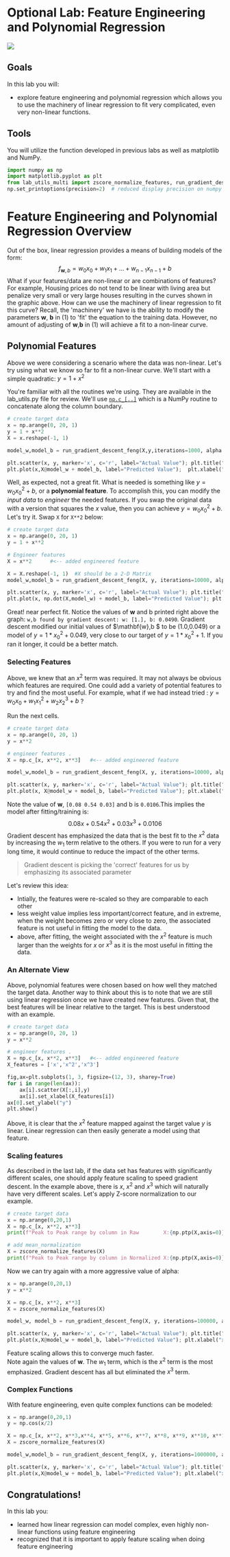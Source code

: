 # Optional Lab: Feature Engineering and Polynomial Regression

![](./images/C1_W2_Lab07_FeatureEngLecture.PNG)


## Goals
In this lab you will:
- explore feature engineering and polynomial regression which allows you to use the machinery of linear regression to fit very complicated, even very non-linear functions.


## Tools
You will utilize the function developed in previous labs as well as matplotlib and NumPy. 


```python
import numpy as np
import matplotlib.pyplot as plt
from lab_utils_multi import zscore_normalize_features, run_gradient_descent_feng
np.set_printoptions(precision=2)  # reduced display precision on numpy arrays
```

<a name='FeatureEng'></a>
# Feature Engineering and Polynomial Regression Overview

Out of the box, linear regression provides a means of building models of the form:
$$f_{\mathbf{w},b} = w_0x_0 + w_1x_1+ ... + w_{n-1}x_{n-1} + b \tag{1}$$ 
What if your features/data are non-linear or are combinations of features? For example,  Housing prices do not tend to be linear with living area but penalize very small or very large houses resulting in the curves shown in the graphic above. How can we use the machinery of linear regression to fit this curve? Recall, the 'machinery' we have is the ability to modify the parameters $\mathbf{w}$, $\mathbf{b}$ in (1) to 'fit' the equation to the training data. However, no amount of adjusting of $\mathbf{w}$,$\mathbf{b}$ in (1) will achieve a fit to a non-linear curve.


<a name='PolynomialFeatures'></a>
## Polynomial Features

Above we were considering a scenario where the data was non-linear. Let's try using what we know so far to fit a non-linear curve. We'll start with a simple quadratic: $y = 1+x^2$

You're familiar with all the routines we're using. They are available in the lab_utils.py file for review. We'll use [`np.c_[..]`](https://numpy.org/doc/stable/reference/generated/numpy.c_.html) which is a NumPy routine to concatenate along the column boundary.


```python
# create target data
x = np.arange(0, 20, 1)
y = 1 + x**2
X = x.reshape(-1, 1)

model_w,model_b = run_gradient_descent_feng(X,y,iterations=1000, alpha = 1e-2)

plt.scatter(x, y, marker='x', c='r', label="Actual Value"); plt.title("no feature engineering")
plt.plot(x,X@model_w + model_b, label="Predicted Value");  plt.xlabel("X"); plt.ylabel("y"); plt.legend(); plt.show()
```

Well, as expected, not a great fit. What is needed is something like $y= w_0x_0^2 + b$, or a **polynomial feature**.
To accomplish this, you can modify the *input data* to *engineer* the needed features. If you swap the original data with a version that squares the $x$ value, then you can achieve $y= w_0x_0^2 + b$. Let's try it. Swap `X` for `X**2` below:


```python
# create target data
x = np.arange(0, 20, 1)
y = 1 + x**2

# Engineer features 
X = x**2      #<-- added engineered feature
```


```python
X = X.reshape(-1, 1)  #X should be a 2-D Matrix
model_w,model_b = run_gradient_descent_feng(X, y, iterations=10000, alpha = 1e-5)

plt.scatter(x, y, marker='x', c='r', label="Actual Value"); plt.title("Added x**2 feature")
plt.plot(x, np.dot(X,model_w) + model_b, label="Predicted Value"); plt.xlabel("x"); plt.ylabel("y"); plt.legend(); plt.show()
```

Great! near perfect fit. Notice the values of $\mathbf{w}$ and b printed right above the graph: `w,b found by gradient descent: w: [1.], b: 0.0490`. Gradient descent modified our initial values of $\mathbf{w},b $ to be (1.0,0.049) or a model of $y=1*x_0^2+0.049$, very close to our target of $y=1*x_0^2+1$. If you ran it longer, it could be a better match. 

### Selecting Features
<a name='GDF'></a>
Above, we knew that an $x^2$ term was required. It may not always be obvious which features are required. One could add a variety of potential features to try and find the most useful. For example, what if we had instead tried : $y=w_0x_0 + w_1x_1^2 + w_2x_2^3+b$ ? 

Run the next cells. 


```python
# create target data
x = np.arange(0, 20, 1)
y = x**2

# engineer features .
X = np.c_[x, x**2, x**3]   #<-- added engineered feature
```


```python
model_w,model_b = run_gradient_descent_feng(X, y, iterations=10000, alpha=1e-7)

plt.scatter(x, y, marker='x', c='r', label="Actual Value"); plt.title("x, x**2, x**3 features")
plt.plot(x, X@model_w + model_b, label="Predicted Value"); plt.xlabel("x"); plt.ylabel("y"); plt.legend(); plt.show()
```

Note the value of $\mathbf{w}$, `[0.08 0.54 0.03]` and b is `0.0106`.This implies the model after fitting/training is:
$$ 0.08x + 0.54x^2 + 0.03x^3 + 0.0106 $$
Gradient descent has emphasized the data that is the best fit to the $x^2$ data by increasing the $w_1$ term relative to the others.  If you were to run for a very long time, it would continue to reduce the impact of the other terms. 
>Gradient descent is picking the 'correct' features for us by emphasizing its associated parameter

Let's review this idea:
- Intially, the features were re-scaled so they are comparable to each other
- less weight value implies less important/correct feature, and in extreme, when the weight becomes zero or very close to zero, the associated feature is not useful in fitting the model to the data.
- above, after fitting, the weight associated with the $x^2$ feature is much larger than the weights for $x$ or $x^3$ as it is the most useful in fitting the data. 

### An Alternate View
Above, polynomial features were chosen based on how well they matched the target data. Another way to think about this is to note that we are still using linear regression once we have created new features. Given that, the best features will be linear relative to the target. This is best understood with an example. 


```python
# create target data
x = np.arange(0, 20, 1)
y = x**2

# engineer features .
X = np.c_[x, x**2, x**3]   #<-- added engineered feature
X_features = ['x','x^2','x^3']
```


```python
fig,ax=plt.subplots(1, 3, figsize=(12, 3), sharey=True)
for i in range(len(ax)):
    ax[i].scatter(X[:,i],y)
    ax[i].set_xlabel(X_features[i])
ax[0].set_ylabel("y")
plt.show()
```

Above, it is clear that the $x^2$ feature mapped against the target value $y$ is linear. Linear regression can then easily generate a model using that feature.

### Scaling features
As described in the last lab, if the data set has features with significantly different scales, one should apply feature scaling to speed gradient descent. In the example above, there is $x$, $x^2$ and $x^3$ which will naturally have very different scales. Let's apply Z-score normalization to our example.


```python
# create target data
x = np.arange(0,20,1)
X = np.c_[x, x**2, x**3]
print(f"Peak to Peak range by column in Raw        X:{np.ptp(X,axis=0)}")

# add mean_normalization 
X = zscore_normalize_features(X)     
print(f"Peak to Peak range by column in Normalized X:{np.ptp(X,axis=0)}")
```

Now we can try again with a more aggressive value of alpha:


```python
x = np.arange(0,20,1)
y = x**2

X = np.c_[x, x**2, x**3]
X = zscore_normalize_features(X) 

model_w, model_b = run_gradient_descent_feng(X, y, iterations=100000, alpha=1e-1)

plt.scatter(x, y, marker='x', c='r', label="Actual Value"); plt.title("Normalized x x**2, x**3 feature")
plt.plot(x,X@model_w + model_b, label="Predicted Value"); plt.xlabel("x"); plt.ylabel("y"); plt.legend(); plt.show()
```

Feature scaling allows this to converge much faster.   
Note again the values of $\mathbf{w}$. The $w_1$ term, which is the $x^2$ term is the most emphasized. Gradient descent has all but eliminated the $x^3$ term.

### Complex Functions
With feature engineering, even quite complex functions can be modeled:


```python
x = np.arange(0,20,1)
y = np.cos(x/2)

X = np.c_[x, x**2, x**3,x**4, x**5, x**6, x**7, x**8, x**9, x**10, x**11, x**12, x**13]
X = zscore_normalize_features(X) 

model_w,model_b = run_gradient_descent_feng(X, y, iterations=1000000, alpha = 1e-1)

plt.scatter(x, y, marker='x', c='r', label="Actual Value"); plt.title("Normalized x x**2, x**3 feature")
plt.plot(x,X@model_w + model_b, label="Predicted Value"); plt.xlabel("x"); plt.ylabel("y"); plt.legend(); plt.show()

```


## Congratulations!
In this lab you:
- learned how linear regression can model complex, even highly non-linear functions using feature engineering
- recognized that it is important to apply feature scaling when doing feature engineering


```python

```
